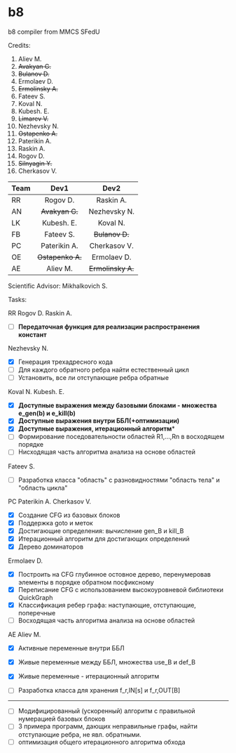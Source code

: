# b8
b8 compiler from MMCS SFedU


Credits:
1. Aliev M.
1. ~~Avakyan G.~~
1. ~~Bulanov D.~~
1. Ermolaev D.
1. ~~Ermolinsky A.~~
1. Fateev S.
1. Koval N.
1. Kubesh. E.
1. ~~Limarev V.~~
1. Nezhevsky N.
1. ~~Ostapenko A.~~
1. Paterikin A.
1. Raskin A.
1. Rogov D.
1. ~~Silnyagin Y.~~
1. Cherkasov V.


| Team          | Dev1             | Dev2              |
| ------------- |:----------------:| :----------------:|
| RR            | Rogov D.         | Raskin A.         |
| AN            | ~~Avakyan G.~~   | Nezhevsky N.      |
| LK            | Kubesh. E.	   | Koval N.          |
| FB            | Fateev S.        | ~~Bulanov D.~~    |
| PC            | Paterikin A.     | Cherkasov V.      |
| OE            | ~~Ostapenko A.~~ | Ermolaev D.       |
| AE            | Aliev M.         | ~~Ermolinsky A.~~ |


Scientific Advisor: Mikhalkovich S.

Tasks:

RR  Rogov D.    Raskin A. 
- [ ] **Передаточная функция для реализации распространения констант**

Nezhevsky N.
- [x] Генерация трехадресного кода
- [ ] Для каждого обратного ребра найти естественный цикл
- [ ] Установить, все ли отступающие ребра обратные

Koval N.	Kubesh. E.
- [x] **Доступные выражения между базовыми блоками - множества e_gen(b) и e_kill(b)**
- [x] **Доступные выражения внутри ББЛ(+оптимизации)**
- [x] **Доступные выражения, итерационный алгоритм***
- [ ] Формирование поседовательности областей R1,...,Rn в восходящем порядке
- [ ] Нисходящая часть алгоритма анализа на основе областей

Fateev S.
- [ ] Разработка класса "область" с разновидностями "область тела" и "область цикла"

PC  Paterikin A.    Cherkasov V.
- [x] Создание CFG из базовых блоков
- [x] Поддержка goto и меток
- [x] Достигающие определения: вычисление gen_B и kill_B
- [x] Итерационный алгоритм для достигающих определений
- [x] Дерево доминаторов

Ermolaev D.
- [x]  Построить на CFG глубинное остовное дерево, перенумеровав элементы в порядке обратном посфиксному
- [x]  Переписание CFG с использованием высокоуровневой библиотеки QuickGraph
- [x]  Классификация ребер графа: наступающие, отступающие, поперечные
- [ ]  Восходящая часть алгоритма анализа на основе областей

AE  Aliev M.
- [x] Активные переменные внутри ББЛ
- [x] Живые переменные между ББЛ, множества use_B и def_B
- [x] Живые переменные - итерационный алгоритм
- [ ] Разработка класса для хранения f_r,IN[s] и f_r,OUT[B]


-------------------
- [ ] Модифицированный (ускоренный) алгоритм с правильной нумерацией базовых блоков
- [ ] 3 примера программ, дающих неправильные графы, найти отступающие ребра, не явл. обратными.
- [ ] оптимизация общего итерационного алгоритма обхода
